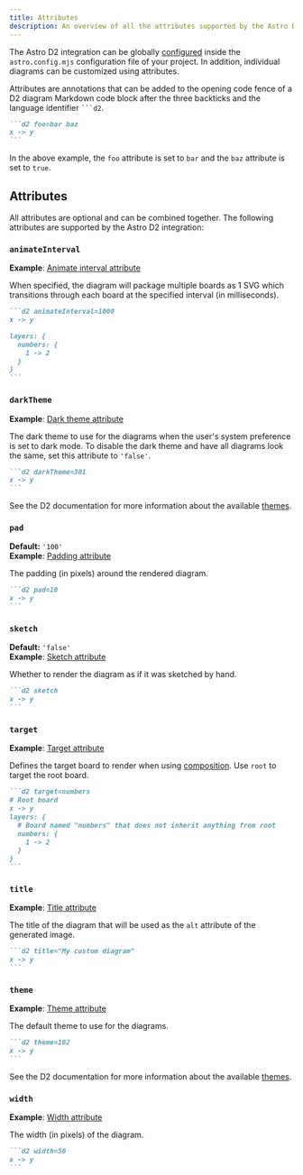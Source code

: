 ```yaml
---
title: Attributes
description: An overview of all the attributes supported by the Astro D2 integration.
---
```


The Astro D2 integration can be globally [configured](/configuration/) inside the `astro.config.mjs` configuration file of your project.
In addition, individual diagrams can be customized using attributes.

Attributes are annotations that can be added to the opening code fence of a D2 diagram Markdown code block after the three backticks and the language identifier <code>```d2</code>.

````md title="src/content/docs/example.md" "foo=bar baz"
```d2 foo=bar baz
x -> y
```
````

In the above example, the `foo` attribute is set to `bar` and the `baz` attribute is set to `true`.

## Attributes

All attributes are optional and can be combined together.
The following attributes are supported by the Astro D2 integration:

### `animateInterval`

**Example**: [Animate interval attribute](/examples/attributes/animate-interval/)

When specified, the diagram will package multiple boards as 1 SVG which transitions through each board at the specified interval (in milliseconds).

````md title="src/content/docs/example.md"
```d2 animateInterval=1000
x -> y

layers: {
  numbers: {
    1 -> 2
  }
}
```
````

### `darkTheme`

**Example**: [Dark theme attribute](/examples/attributes/dark-theme/)

The dark theme to use for the diagrams when the user's system preference is set to dark mode.
To disable the dark theme and have all diagrams look the same, set this attribute to `'false'`.

````md title="src/content/docs/example.md"
```d2 darkTheme=301
x -> y
```
````

See the D2 documentation for more information about the available [themes](https://d2lang.com/tour/themes).

### `pad`

**Default:** `'100'`  
**Example**: [Padding attribute](/examples/attributes/padding/)

The padding (in pixels) around the rendered diagram.

````md title="src/content/docs/example.md"
```d2 pad=10
x -> y
```
````

### `sketch`

**Default:** `'false'`  
**Example**: [Sketch attribute](/examples/attributes/sketch/)

Whether to render the diagram as if it was sketched by hand.

````md title="src/content/docs/example.md"
```d2 sketch
x -> y
```
````

### `target`

**Example**: [Target attribute](/examples/attributes/target/)

Defines the target board to render when using [composition](https://d2lang.com/tour/composition).
Use `root` to target the root board.

````md title="src/content/docs/example.md"
```d2 target=numbers
# Root board
x -> y
layers: {
  # Board named "numbers" that does not inherit anything from root
  numbers: {
    1 -> 2
  }
}
```
````

### `title`

**Example**: [Title attribute](/examples/attributes/title/)

The title of the diagram that will be used as the `alt` attribute of the generated image.

````md title="src/content/docs/example.md"
```d2 title="My custom diagram"
x -> y
```
````

### `theme`

**Example**: [Theme attribute](/examples/attributes/theme/)

The default theme to use for the diagrams.

````md title="src/content/docs/example.md"
```d2 theme=102
x -> y
```
````

See the D2 documentation for more information about the available [themes](https://d2lang.com/tour/themes).

### `width`

**Example**: [Width attribute](/examples/attributes/width/)

The width (in pixels) of the diagram.

````md title="src/content/docs/example.md"
```d2 width=50
x -> y
```
````
